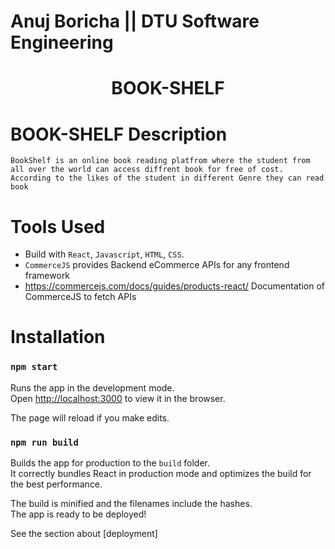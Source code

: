 <h1>Anuj Boricha || DTU Software Engineering</h1>

<h1 align="center">BOOK-SHELF </h1>


# BOOK-SHELF Description
    BookShelf is an online book reading platfrom where the student from all over the world can access diffrent book for free of cost.
    According to the likes of the student in different Genre they can read book 

# Tools Used

- Build with `React`, `Javascript`, `HTML`, `CSS`.
- `CommerceJS` provides Backend eCommerce APIs for any frontend framework
- https://commercejs.com/docs/guides/products-react/ Documentation of CommerceJS to fetch APIs



# Installation 

### `npm start`

Runs the app in the development mode.<br>
Open [http://localhost:3000](http://localhost:3000) to view it in the browser.

The page will reload if you make edits.<br>

### `npm run build`

Builds the app for production to the `build` folder.<br>
It correctly bundles React in production mode and optimizes the build for the best performance.

The build is minified and the filenames include the hashes.<br>
The app is ready to be deployed!

See the section about [deployment]

